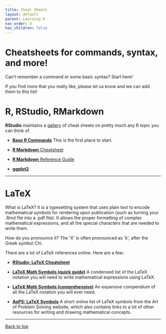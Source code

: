 ```yaml
---
title: Cheat Sheets
layout: default
parent: Learning R
nav_order: 4
has_children: false
---
```


# Cheatsheets for commands, syntax, and more!

Can't remember a command or some basic syntax? Start here!

If you find more that you really like, please let us know and we can add them to this list!

# R, RStudio, RMarkdown

**RStudio** maintains a [gallery](https://cran.r-project.org/) of cheat sheets on pretty much any R topic you can think of.

* [**Base R Commands**](https://github.com/rstudio/cheatsheets/raw/master/base-r.pdf) This is the first place to start.

* [**R Markdown** Cheatsheet](https://github.com/rstudio/cheatsheets/raw/master/rmarkdown-2.0.pdf)

* [**R Markdown** Reference Guide](https://www.rstudio.com/wp-content/uploads/2015/03/rmarkdown-reference.pdf)

* [**ggplot2**](https://github.com/rstudio/cheatsheets/blob/master/data-visualization-2.1.pdf)

---

# LaTeX

What is LaTeX? It is a typesetting system that uses plain text to encode mathematical symbols for rendering upon publication (such as turning your .Rmd file into a .pdf file). It allows the proper formatting of complex mathematical expressions, and all the special characters that are needed to write them.

How do you pronounce it? The 'X' is often pronounced as 'k', after the Greek symbol Chi.

There are a lot of LaTeX references online. Here are a few:

* [**RStudio: LaTeX Cheatsheet**](https://wch.github.io/latexsheet/latexsheet.pdf)

* [**LaTeX Math Symbols (quick guide)**](LATEX_Math_Symbols_short.pdf)
A condensed list of the LaTeX notation you will need to write mathematical expressions using LaTeX.

* [**LaTeX Math Symbols (comprehensive)**](LATEX_Math_Symbols_long.pdf)
An expansive compendium of all the LaTeX notation you will ever need.

* [**AoPS: LaTeX Symbols**](https://artofproblemsolving.com/wiki/index.php/LaTeX:Symbols)
A short online list of LaTeX symbols from the Art of Problem Solving website, which also contains links to a lot of other resources for writing and drawing mathematical concepts.

---

[Back to top](#top)

[comment]: # ( some text here )
